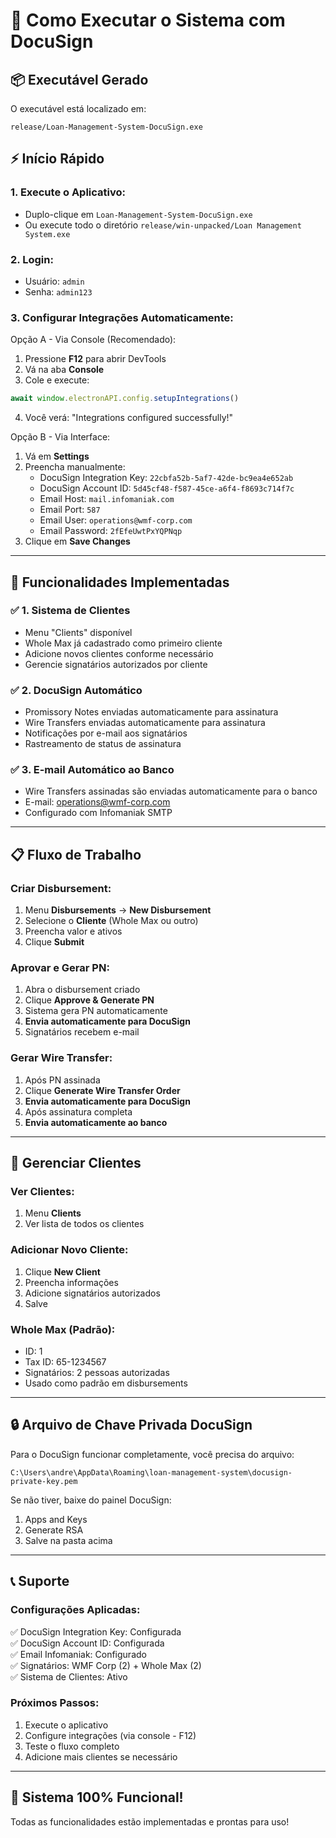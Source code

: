 # 🚀 Como Executar o Sistema com DocuSign

## 📦 Executável Gerado

O executável está localizado em:
```
release/Loan-Management-System-DocuSign.exe
```

## ⚡ Início Rápido

### 1. **Execute o Aplicativo:**
   - Duplo-clique em `Loan-Management-System-DocuSign.exe`
   - Ou execute todo o diretório `release/win-unpacked/Loan Management System.exe`

### 2. **Login:**
   - Usuário: `admin`
   - Senha: `admin123`

### 3. **Configurar Integrações Automaticamente:**

   Opção A - Via Console (Recomendado):
   1. Pressione **F12** para abrir DevTools
   2. Vá na aba **Console**
   3. Cole e execute:
   ```javascript
   await window.electronAPI.config.setupIntegrations()
   ```
   4. Você verá: "Integrations configured successfully!"

   Opção B - Via Interface:
   1. Vá em **Settings**
   2. Preencha manualmente:
      - DocuSign Integration Key: `22cbfa52b-5af7-42de-bc9ea4e652ab`
      - DocuSign Account ID: `5d45cf48-f587-45ce-a6f4-f8693c714f7c`
      - Email Host: `mail.infomaniak.com`
      - Email Port: `587`
      - Email User: `operations@wmf-corp.com`
      - Email Password: `2fEfeUwtPxYQPNqp`
   3. Clique em **Save Changes**

---

## 🎯 Funcionalidades Implementadas

### ✅ **1. Sistema de Clientes**
- Menu "Clients" disponível
- Whole Max já cadastrado como primeiro cliente
- Adicione novos clientes conforme necessário
- Gerencie signatários autorizados por cliente

### ✅ **2. DocuSign Automático**
- Promissory Notes enviadas automaticamente para assinatura
- Wire Transfers enviadas automaticamente para assinatura
- Notificações por e-mail aos signatários
- Rastreamento de status de assinatura

### ✅ **3. E-mail Automático ao Banco**
- Wire Transfers assinadas são enviadas automaticamente para o banco
- E-mail: operations@wmf-corp.com
- Configurado com Infomaniak SMTP

---

## 📋 Fluxo de Trabalho

### **Criar Disbursement:**
1. Menu **Disbursements** → **New Disbursement**
2. Selecione o **Cliente** (Whole Max ou outro)
3. Preencha valor e ativos
4. Clique **Submit**

### **Aprovar e Gerar PN:**
1. Abra o disbursement criado
2. Clique **Approve & Generate PN**
3. Sistema gera PN automaticamente
4. **Envia automaticamente para DocuSign** 
5. Signatários recebem e-mail

### **Gerar Wire Transfer:**
1. Após PN assinada
2. Clique **Generate Wire Transfer Order**
3. **Envia automaticamente para DocuSign**
4. Após assinatura completa
5. **Envia automaticamente ao banco**

---

## 🔧 Gerenciar Clientes

### **Ver Clientes:**
1. Menu **Clients**
2. Ver lista de todos os clientes

### **Adicionar Novo Cliente:**
1. Clique **New Client**
2. Preencha informações
3. Adicione signatários autorizados
4. Salve

### **Whole Max (Padrão):**
- ID: 1
- Tax ID: 65-1234567
- Signatários: 2 pessoas autorizadas
- Usado como padrão em disbursements

---

## 🔒 Arquivo de Chave Privada DocuSign

Para o DocuSign funcionar completamente, você precisa do arquivo:
```
C:\Users\andre\AppData\Roaming\loan-management-system\docusign-private-key.pem
```

Se não tiver, baixe do painel DocuSign:
1. Apps and Keys
2. Generate RSA
3. Salve na pasta acima

---

## 📞 Suporte

### **Configurações Aplicadas:**
✅ DocuSign Integration Key: Configurada  
✅ DocuSign Account ID: Configurada  
✅ Email Infomaniak: Configurado  
✅ Signatários: WMF Corp (2) + Whole Max (2)  
✅ Sistema de Clientes: Ativo  

### **Próximos Passos:**
1. Execute o aplicativo
2. Configure integrações (via console - F12)
3. Teste o fluxo completo
4. Adicione mais clientes se necessário

---

## 🎊 Sistema 100% Funcional!

Todas as funcionalidades estão implementadas e prontas para uso!

